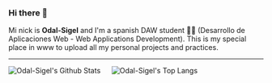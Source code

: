 ### Hi there 👋

Mi nick is **Odal-Sigel** and I'm a spanish DAW student 👨‍💻 (Desarrollo de Aplicaciones Web - Web Applications Development). This is my special place in www to upload all my personal projects and practices.

<hr>

![Odal-Sigel's Github Stats](https://github-readme-stats.vercel.app/api?username=Odal-Sigel&show_icons=truese&theme=onedark&hide_border=true&border_radius=25) &emsp; ![Odal-Sigel's Top Langs](https://github-readme-stats.vercel.app/api/top-langs/?username=Odal-Sigel&show_icons=true&theme=onedark&hide_border=true&border_radius=25)
